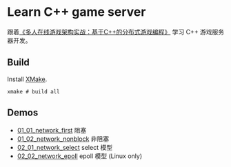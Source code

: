 # Learn C++ game server

跟着[《多人在线游戏架构实战：基于C++的分布式游戏编程》](https://book.douban.com/subject/35260126/) 学习 C++ 游戏服务器开发。

## Build

Install [XMake](https://xmake.io/#/guide/installation).

```shell
xmake # build all
```

## Demos

- [01_01_network_first](01_01_network_first) 阻塞
- [01_02_network_nonblock](01_02_network_nonblock) 非阻塞
- [02_01_network_select](02_01_network_select) select 模型
- [02_02_network_epoll](02_02_network_epoll) epoll 模型 (Linux only)
